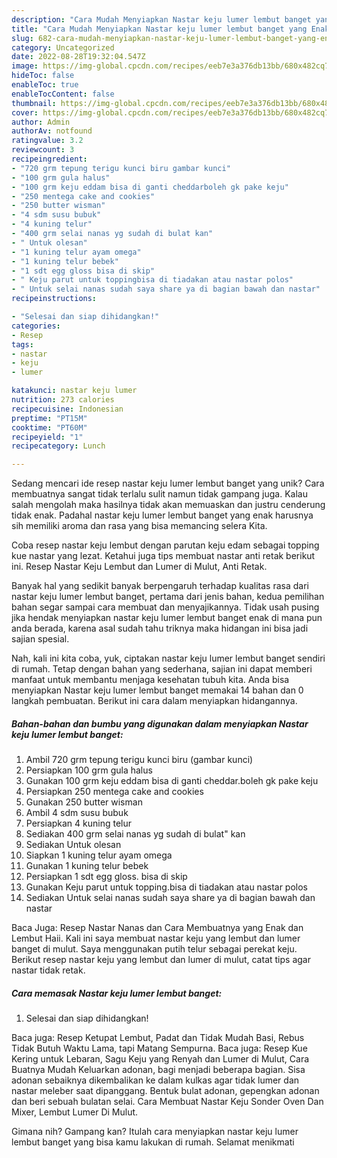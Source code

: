 ```yaml
---
description: "Cara Mudah Menyiapkan Nastar keju lumer lembut banget yang Enak"
title: "Cara Mudah Menyiapkan Nastar keju lumer lembut banget yang Enak"
slug: 682-cara-mudah-menyiapkan-nastar-keju-lumer-lembut-banget-yang-enak
category: Uncategorized
date: 2022-08-28T19:32:04.547Z
image: https://img-global.cpcdn.com/recipes/eeb7e3a376db13bb/680x482cq70/nastar-keju-lumer-lembut-banget-foto-resep-utama.jpg
hideToc: false
enableToc: true
enableTocContent: false
thumbnail: https://img-global.cpcdn.com/recipes/eeb7e3a376db13bb/680x482cq70/nastar-keju-lumer-lembut-banget-foto-resep-utama.jpg
cover: https://img-global.cpcdn.com/recipes/eeb7e3a376db13bb/680x482cq70/nastar-keju-lumer-lembut-banget-foto-resep-utama.jpg
author: Admin
authorAv: notfound
ratingvalue: 3.2
reviewcount: 3
recipeingredient:
- "720 grm tepung terigu kunci biru gambar kunci"
- "100 grm gula halus"
- "100 grm keju eddam bisa di ganti cheddarboleh gk pake keju"
- "250 mentega cake and cookies"
- "250 butter wisman"
- "4 sdm susu bubuk"
- "4 kuning telur"
- "400 grm selai nanas yg sudah di bulat kan"
- " Untuk olesan"
- "1 kuning telur ayam omega"
- "1 kuning telur bebek"
- "1 sdt egg gloss bisa di skip"
- " Keju parut untuk toppingbisa di tiadakan atau nastar polos"
- " Untuk selai nanas sudah saya share ya di bagian bawah dan nastar"
recipeinstructions:

- "Selesai dan siap dihidangkan!"
categories:
- Resep
tags:
- nastar
- keju
- lumer

katakunci: nastar keju lumer 
nutrition: 273 calories
recipecuisine: Indonesian
preptime: "PT15M"
cooktime: "PT60M"
recipeyield: "1"
recipecategory: Lunch

---
```





Sedang mencari ide resep nastar keju lumer lembut banget yang unik? Cara membuatnya sangat tidak terlalu sulit namun tidak gampang juga. Kalau salah mengolah maka hasilnya tidak akan memuaskan dan justru cenderung tidak enak. Padahal nastar keju lumer lembut banget yang enak harusnya sih memiliki aroma dan rasa yang bisa memancing selera Kita.





Coba resep nastar keju lembut dengan parutan keju edam sebagai topping kue nastar yang lezat. Ketahui juga tips membuat nastar anti retak berikut ini. Resep Nastar Keju Lembut dan Lumer di Mulut, Anti Retak.

Banyak hal yang sedikit banyak berpengaruh terhadap kualitas rasa dari nastar keju lumer lembut banget, pertama dari jenis bahan, kedua pemilihan bahan segar sampai cara membuat dan menyajikannya. Tidak usah pusing jika hendak menyiapkan nastar keju lumer lembut banget enak di mana pun anda berada, karena asal sudah tahu triknya maka hidangan ini bisa jadi sajian spesial.






Nah, kali ini kita coba, yuk, ciptakan nastar keju lumer lembut banget sendiri di rumah. Tetap dengan bahan yang sederhana, sajian ini dapat memberi manfaat untuk membantu menjaga kesehatan tubuh kita. Anda bisa menyiapkan Nastar keju lumer lembut banget memakai 14 bahan dan 0 langkah pembuatan. Berikut ini cara dalam menyiapkan hidangannya.

<!--inarticleads1-->

##### Bahan-bahan dan bumbu yang digunakan dalam menyiapkan Nastar keju lumer lembut banget:

1. Ambil 720 grm tepung terigu kunci biru (gambar kunci)
1. Persiapkan 100 grm gula halus
1. Gunakan 100 grm keju eddam bisa di ganti cheddar.boleh gk pake keju
1. Persiapkan 250 mentega cake and cookies
1. Gunakan 250 butter wisman
1. Ambil 4 sdm susu bubuk
1. Persiapkan 4 kuning telur
1. Sediakan 400 grm selai nanas yg sudah di bulat&#34; kan
1. Sediakan  Untuk olesan
1. Siapkan 1 kuning telur ayam omega
1. Gunakan 1 kuning telur bebek
1. Persiapkan 1 sdt egg gloss. bisa di skip
1. Gunakan  Keju parut untuk topping.bisa di tiadakan atau nastar polos
1. Sediakan  Untuk selai nanas sudah saya share ya di bagian bawah dan nastar


Baca Juga: Resep Nastar Nanas dan Cara Membuatnya yang Enak dan Lembut Haii. Kali ini saya membuat nastar keju yang lembut dan lumer banget di mulut. Saya menggunakan putih telur sebagai perekat keju. Berikut resep nastar keju yang lembut dan lumer di mulut, catat tips agar nastar tidak retak. 

<!--inarticleads2-->

##### Cara memasak Nastar keju lumer lembut banget:


1. Selesai dan siap dihidangkan!

Baca juga: Resep Ketupat Lembut, Padat dan Tidak Mudah Basi, Rebus Tidak Butuh Waktu Lama, tapi Matang Sempurna. Baca juga: Resep Kue Kering untuk Lebaran, Sagu Keju yang Renyah dan Lumer di Mulut, Cara Buatnya Mudah Keluarkan adonan, bagi menjadi beberapa bagian. Sisa adonan sebaiknya dikembalikan ke dalam kulkas agar tidak lumer dan nastar meleber saat dipanggang. Bentuk bulat adonan, gepengkan adonan dan beri sebuah bulatan selai. Cara Membuat Nastar Keju Sonder Oven Dan Mixer, Lembut Lumer Di Mulut. 

Gimana nih? Gampang kan? Itulah cara menyiapkan nastar keju lumer lembut banget yang bisa kamu lakukan di rumah. Selamat menikmati
